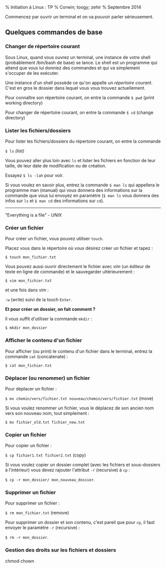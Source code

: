 % Initiation à Linux : TP
% Corwin; toogy; zehir
% Septembre 2014

Commencez par ouvrir un terminal et on va pouvoir parler sérieusement.

## Quelques commandes de base

### Changer de répertoire courant

Sous Linux, quand vous ouvrez un terminal, une instance de votre shell
(probablement /bin/bash de base) se lance. Le shell est un programme qui attend
que vous lui donniez des commandes et qui va simplement s'occuper de les
exécuter.

Une instance d'un shell possède ce qu'on appelle un *répertoire courant*. C'est
en gros le dossier dans lequel vous vous trouvez actuellement.

Pour connaître son répertoire courant, on entre la commande `$ pwd` (print
working directory)

Pour changer de répertoire courant, on entre la commande `$ cd` (change
directory)

### Lister les fichiers/dossiers

Pour lister les fichiers/dossiers du répertoire courant, on entre la commande

`$ ls` *(list)*

Vous pouvez aller plus loin avec `ls` et lister les fichiers en fonction de
leur taille, de leur date de modification ou de création.

Essayez `$ ls -lah` pour voir.

Si vous voulez en savoir plus, entrez la commande `$ man ls` qui appellera le
programme man (manual) qui vous donnera des informations sur la commande que
vous lui envoyez en paramètre (`$ man ls` vous donnera des infos sur `ls` et
`$ man cd` des informations sur `cd`).

***

"Everything is a file" - *UNIX*

### Créer un fichier

Pour créer un fichier, vous pouvez utiliser `touch`.

Placez vous dans le répertoire où vous désirez créer un fichier et tapez :

`$ touch mon_fichier.txt`

Vous pouvez aussi ouvrir directement le fichier avec *vim* (un éditeur de texte
en ligne de commande) et le sauvegarder ultérieurement :

`$ vim mon_fichier.txt`

et une fois dans vim :

`:w` (write) suivi de la touch `Enter`.

**Et pour créer un dossier, on fait comment ?**

Il vous suffit d'utiliser la commande `mkdir` :

`$ mkdir mon_dossier`

### Afficher le contenu d'un fichier

Pour afficher (ou print) le contenu d'un fichier dans le terminal, entrez la
commande `cat` (concatenate) :

`$ cat mon_fichier.txt`

### Déplacer (ou renommer) un fichier

Pour déplacer un fichier :

`$ mv chemin/vers/fichier.txt nouveau/chemin/vers/fichier.txt` (move)

Si vous voulez renommer un fichier, vous le déplacez de son ancien nom vers son
nouveau nom, tout simplement :

`$ mv fichier_old.txt fichier_new.txt`

### Copier un fichier

Pour copier un fichier :

`$ cp fichier1.txt fichier2.txt` (copy)

Si vous voulez copier un dossier complet (avec les fichiers et sous-dossiers à
l'intérieur) vous devez rajouter l'attribut `-r` (recursive) à `cp` :

`$ cp -r mon_dossier/ mon_nouveau_dossier`.

### Supprimer un fichier

Pour supprimer un fichier :

`$ rm mon_fichier.txt` (remove)

Pour supprimer un dossier et son contenu, c'est pareil que pour `cp`, il faut
envoyer le paramètre `-r` (recursive) :

`$ rm -r mon_dossier`.

### Gestion des droits sur les fichiers et dossiers

chmod chown

